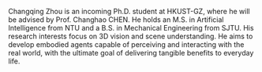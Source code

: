 Changqing Zhou is an incoming Ph.D. student at HKUST-GZ, where he will be advised by Prof. Changhao CHEN. He holds an M.S. in Artificial Intelligence from NTU and a B.S. in Mechanical Engineering from SJTU. His research interests focus on 3D vision and scene understanding. He aims to develop embodied agents capable of perceiving and interacting with the real world, with the ultimate goal of delivering tangible benefits to everyday life.

